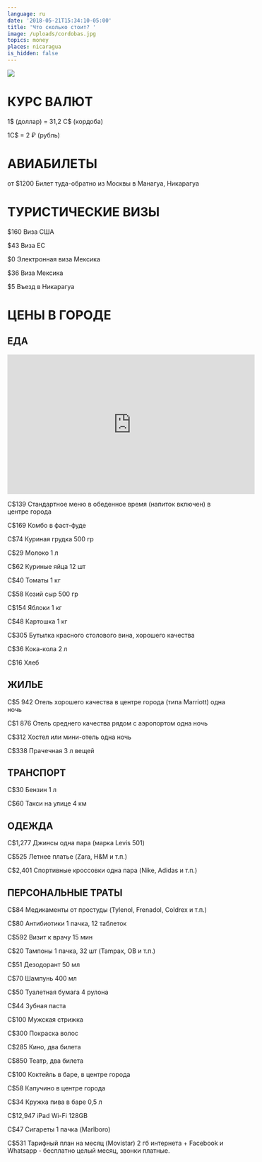 ```yaml
---
language: ru
date: '2018-05-21T15:34:10-05:00'
title: 'Что сколько стоит? '
image: /uploads/cordobas.jpg
topics: money
places: nicaragua
is_hidden: false
---
```

![](/uploads/cordobas.jpg)

# КУРС ВА­ЛЮТ

1$ (доллар) = 31,2 C$ (кордоба)

1C$ = 2 ₽ (рубль)

# АВИАБИЛЕТЫ

от $1200 Билет туда-обратно из Москвы в Манагуа, Никарагуа

# ТУРИСТИЧЕСКИЕ ВИЗЫ

$160 Виза США

$43 Виза ЕС

$0 Электронная виза Мексика

$36 Виза Мексика

$5 Въезд в Никарагуа

# ЦЕНЫ В ГОРОДЕ

## ЕДА

<iframe width="560" height="315" src="https://www.youtube.com/embed/IrUbAWfkkpk" frameborder="0" allow="autoplay; encrypted-media" allowfullscreen></iframe>

C$139 Стандартное меню в обеденное время (напиток включен) в центре города

C$169 Комбо в фаст-фуде

C$74 Куриная грудка 500 гр

C$29 Молоко 1 л

C$62 Куриные яйца 12 шт

C$40 Томаты 1 кг

C$58 Козий сыр 500 гр

C$154 Яблоки 1 кг

C$48 Картошка 1 кг

C$305 Бутылка красного столового вина, хорошего качества

C$36 Кока-кола 2 л

C$16 Хлеб

## ЖИЛЬЕ 

C$5 942 Отель хорошего качества в центре города (типа Marriott) одна ночь

C$1 876 Отель среднего качества рядом с аэропортом одна ночь

C$312 Хостел или мини-отель одна ночь

C$338 Прачечная 3 л вещей

## ТРАНСПОРТ

C$30 Бензин 1 л

C$60 Такси на улице 4 км

## ОДЕЖДА

C$1,277 Джинсы одна пара (марка Levis 501)

C$525 Летнее платье (Zara, H&M и т.п.)

C$2,401  Спортивные кроссовки одна пара (Nike, Adidas и т.п.)

## ПЕРСОНАЛЬНЫЕ ТРАТЫ

C$84 Медикаменты от простуды (Tylenol, Frenadol, Coldrex и т.п.)

C$80 Антибиотики 1 пачка, 12 таблеток

C$592 Визит к врачу 15 мин

C$20 Тампоны 1 пачка, 32 шт (Tampax, OB и т.п.)

C$51 Дезодорант 50 мл

C$70 Шампунь 400 мл

C$50 Туалетная бумага 4 рулона

C$44 Зубная паста

C$100 Мужская стрижка

C$300 Покраска волос

C$285 Кино, два билета

C$850 Театр, два билета

C$100 Коктейль в баре, в центре города

C$58 Капучино в центре города

C$34 Кружка пива в баре 0,5 л

C$12,947  iPad Wi-Fi 128GB

C$47 Сигареты 1 пачка (Marlboro)

C$531 Тарифный план на месяц (Movistar) 2 гб интернета + Facebook и Whatsapp - бесплатно целый месяц, звонки платные.

